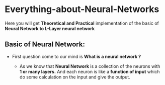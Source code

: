 # Everything-about-Neural-Networks
Here you will get **Theoretical and Practical** implementation of the basic of **Neural Network to L-Layer neural network**

## Basic of Neural Network:

- First question come to our mind is **What is a neural network ?**

  - As we know that **Neural Network** is a collection of the neurons with **1 or many layers.**
And each neuron is like a **function of input** which do some calculation on the input and give the output.
